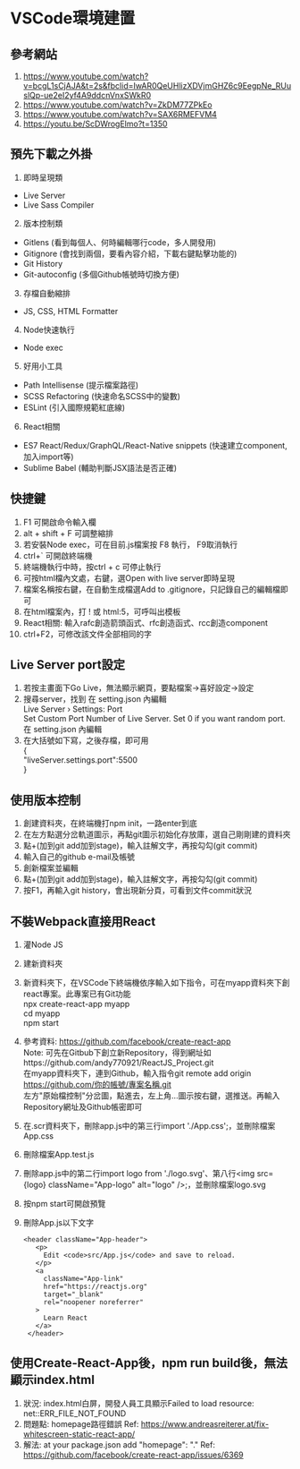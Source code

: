 # VSCode環境建置

## 參考網站  
1. https://www.youtube.com/watch?v=bcgL1sCjAJA&t=2s&fbclid=IwAR0QeUHlizXDVjmGHZ6c9EegpNe_RUuslQp-ue2eI2yf4A9ddcnVnxSWkR0
2. https://www.youtube.com/watch?v=ZkDM77ZPkEo
3. https://www.youtube.com/watch?v=SAX6RMEFVM4
4. https://youtu.be/ScDWrogElmo?t=1350

## 預先下載之外掛  
1. 即時呈現類
- Live Server
- Live Sass Compiler
2. 版本控制類
- Gitlens (看到每個人、何時編輯哪行code，多人開發用)
- Gitignore (會找到兩個，要看內容介紹，下載右鍵點擊功能的)
- Git History
- Git-autoconfig (多個Github帳號時切換方便)
3. 存檔自動縮排
- JS, CSS, HTML Formatter
4. Node快速執行
- Node exec
5. 好用小工具
- Path Intellisense (提示檔案路徑)
- SCSS Refactoring (快速命名SCSS中的變數)
- ESLint (引入國際規範紅底線)
6. React相關
- ES7 React/Redux/GraphQL/React-Native snippets (快速建立component, 加入import等)
- Sublime Babel (輔助判斷JSX語法是否正確)
## 快捷鍵  

1. F1 可開啟命令輸入欄
2. alt + shift + F 可調整縮排
3. 若安裝Node exec，可在目前.js檔案按 F8 執行， F9取消執行
4. ctrl+`  可開啟終端機
5. 終端機執行中時，按ctrl + c 可停止執行
5. 可按html檔內文處，右鍵，選Open with live server即時呈現
6. 檔案名稱按右鍵，在自動生成檔選Add to .gitignore，只記錄自己的編輯檔即可
7. 在html檔案內，打 ! 或 html:5，可呼叫出模板
8. React相關: 輸入rafc創造箭頭函式、rfc創造函式、rcc創造component
9. ctrl+F2，可修改該文件全部相同的字

## Live Server port設定  

1. 若按主畫面下Go Live，無法顯示網頁，要點檔案->喜好設定->設定
2. 搜尋server，找到 在 setting.json 內編輯  
    Live Server › Settings: Port  
    Set Custom Port Number of Live Server. Set 0 if you want random port.  
    在 setting.json 內編輯  
3. 在大括號如下寫，之後存檔，即可用  
  {  
      "liveServer.settings.port":5500  
  }  

## 使用版本控制  

1. 創建資料夾，在終端機打npm init，一路enter到底
2. 在左方點選分岔軌道圖示，再點git圖示初始化存放庫，選自己剛剛建的資料夾
3. 點+(加到git add加到stage)，輸入註解文字，再按勾勾(git commit)
4. 輸入自己的github e-mail及帳號
5. 創新檔案並編輯
6. 點+(加到git add加到stage)，輸入註解文字，再按勾勾(git commit)
7. 按F1，再輸入git history，會出現新分頁，可看到文件commit狀況


## 不裝Webpack直接用React

1. 灌Node JS
2. 建新資料夾
3. 新資料夾下，在VSCode下終端機依序輸入如下指令，可在myapp資料夾下創react專案。此專案已有Git功能   
  npx create-react-app myapp  
  cd myapp  
  npm start  
4. 參考資料: https://github.com/facebook/create-react-app  
   Note: 可先在Gitbub下創立新Repository，得到網址如https://github.com/andy770921/ReactJS_Project.git  
         在myapp資料夾下，連到Github，輸入指令git remote add origin https://github.com/你的帳號/專案名稱.git  
         左方"原始檔控制"分岔圖，點進去，左上角...圖示按右鍵，選推送。再輸入Repository網址及Github帳密即可  
5. 在.scr資料夾下，刪除app.js中的第三行import './App.css';，並刪除檔案App.css  
6. 刪除檔案App.test.js
7. 刪除app.js中的第二行import logo from './logo.svg'、第八行\<img src={logo} className="App-logo" alt="logo" /\>;，並刪除檔案logo.svg
8. 按npm start可開啟預覽
9. 刪除App.js以下文字
    
       <header className="App-header">
          <p>
            Edit <code>src/App.js</code> and save to reload.
          </p>
          <a
            className="App-link"
            href="https://reactjs.org"
            target="_blank"
            rel="noopener noreferrer"
          >
            Learn React
          </a>
        </header>

## 使用Create-React-App後，npm run build後，無法顯示index.html
1. 狀況: index.html白屏，開發人員工具顯示Failed to load resource: net::ERR_FILE_NOT_FOUND
2. 問題點: homepage路徑錯誤 Ref: https://www.andreasreiterer.at/fix-whitescreen-static-react-app/
3. 解法: at your package.json add "homepage": "."     Ref: https://github.com/facebook/create-react-app/issues/6369
